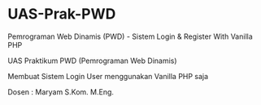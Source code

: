 # UAS-Prak-PWD
Pemrograman Web Dinamis (PWD) - Sistem Login & Register With Vanilla PHP

UAS Praktikum PWD (Pemrograman Web Dinamis)

Membuat Sistem Login User menggunakan Vanilla PHP saja

Dosen : Maryam S.Kom. M.Eng.

